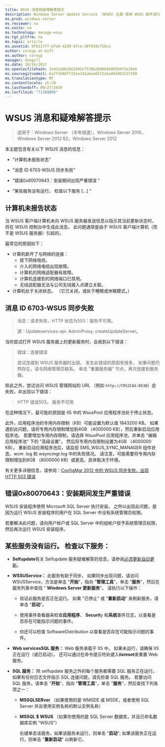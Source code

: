 ```yaml
---
title: WSUS 消息和疑难解答提示
description: Windows Server Update Service （WSUS）主题-使用 WSUS 邮件进行故障排除
ms.prod: windows-server
ms.reviewer: na
ms.suite: na
ms.technology: manage-wsus
ms.tgt_pltfrm: na
ms.topic: article
ms.assetid: 9f6317f7-bfe0-42d9-87ce-d8f038c728ca
author: coreyp-at-msft
ms.author: coreyp
manager: dongill
ms.date: 10/16/2017
ms.openlocfilehash: 1e432a962662995cf570b28d0b9496594f3e10e6
ms.sourcegitcommit: 6aff3d88ff22ea141a6ea6572a5ad8dd6321f199
ms.translationtype: MT
ms.contentlocale: zh-CN
ms.lasthandoff: 09/27/2019
ms.locfileid: "71369856"
---
```

# <a name="wsus-messages-and-troubleshooting-tips"></a>WSUS 消息和疑难解答提示

>适用于：Windows Server （半年频道），Windows Server 2016，Windows Server 2012 R2，Windows Server 2012

本主题包含有关以下 WSUS 消息的信息：

-   "计算机未报告状态"

-   "消息 ID 6703-WSUS 同步失败"

-   "错误0x80070643：安装期间出现严重错误 "

-   "某些服务没有运行。 检查以下服务 [...] "

## <a name="computer-has-not-reported-status"></a>计算机未报告状态
当 WSUS 客户端计算机未向 WSUS 服务器发送信息以指示其当前更新状态时，将在 WSUS 控制台中生成此消息。 此问题通常是由于 WSUS 客户端计算机（而不是 WSUS 服务器）引起的。

最常见的原因如下：

-   计算机断开了与网络的连接：
    -   拔下网络电缆。
    -   介入的网络电缆出现故障。
    -   计算机的网络适配器有故障。
    -   计算机连接到的网络端口已禁用。
    -   无线适配器无法与公司无线接入点建立关联。
-   计算机处于关闭状态。 （它已关闭，或处于睡眠或休眠模式。）

## <a name="message-id-6703---wsus-synchronization-failed"></a>消息 ID 6703-WSUS 同步失败
> 消息：请求失败，HTTP 状态为503：服务不可用。
> 
> 源：Updateservices-api. AdminProxy. createUpdateServer。

当你尝试打开 WSUS 服务器上的更新服务时，会收到以下错误：

> 错误：连接错误
> 
> 尝试连接到 WSUS 服务器时出错。 发生此错误的原因有很多。 如果问题仍然存在，请与网络管理员联系。 单击 "重置服务器" 节点，再次连接到服务器。

除此之外，尝试访问 WSUS 管理网站的 URL （例如 `http://CM12CAS:8530`）会失败，并出现以下错误：

> HTTP 错误503。 服务不可用

在这种情况下，最可能的原因是 IIS 中的 WsusPool 应用程序池处于停止状态。

此外，应用程序池的专用内存限制（KB）可能设置为默认值 1843200 KB。 如果遇到此问题，请将专用内存限制增加到4GB （4000000 KB），然后重新启动应用程序池。 若要增加专用内存限制，请选择 WsusPool 应用程序池，并单击 "编辑应用程序池" 下的 "高级设置"。 然后将专用内存限制设置为4GB （4000000 KB）。 重新启动应用程序池后，请监视 SMS_WSUS_SYNC_MANAGER 组件状态、wcm .log 和 wsyncmgr.log 中的失败情况。 请注意，可能需要将专用内存限制增加到8GB （8000000 KB）或更高，具体取决于环境。

有关更多详细信息，请参阅：[ConfigMgr 2012 中的 WSUS 同步失败，出现 HTTP 503 错误](http://blogs.technet.com/b/sus/archive/2015/03/23/configmgr-2012-support-tip-wsus-sync-fails-with-http-503-errors.aspx)

## <a name="error-0x80070643-fatal-error-during-installation"></a>错误0x80070643：安装期间发生严重错误
WSUS 安装程序使用 Microsoft SQL Server 执行安装。 之所以出现此问题，是因为运行 WSUS 安装程序的用户在 SQL Server 中没有系统管理员权限。

若要解决此问题，请向用户帐户或 SQL Server 中的组帐户授予系统管理员权限，然后再次运行 WSUS 安装程序。

## <a name="some-services-are-not-running-check-the-following-services"></a>某些服务没有运行。 检查以下服务：

- **Selfupdate**有关 Selfupdate 服务疑难解答的信息，请参阅[必须更新自动更新](https://technet.microsoft.com/library/cc708554(v=ws.10).aspx)。

- **WSSUService：** 此服务有助于同步。 如果同步出现问题，请访问 WSUSService，方法是单击 "**开始**"，指向 "**管理工具**"，单击 "**服务**"，然后在服务列表中查找 " **Windows Server 更新服务**"。 请执行以下操作：
    
    -   验证此服务是否正在运行。 如果 "已停止" 或 "**重新启动**" 来刷新服务，请单击 "**启动**"。
    
    -   使用事件查看器来检查**应用程序**、 **Securit**y 和**系统**事件日志，以查看是否存在可能指示问题的事件。
    
    -   你还可以检查 SoftwareDistribution 以查看是否存在可能指示问题的事件。

- **Web servicesSQL 服务：** Web 服务承载于 IIS 中。 如果未运行，请确保 IIS 正在运行（或已启动）。 还可以通过在命令提示符处键入**iisreset**来重置 Web 服务。

- **SQL 服务：** 除 selfupdate 服务之外的每个服务都需要 SQL 服务正在运行。 如果有任何日志文件指示 SQL 连接问题，请先检查 SQL 服务。 若要访问 SQL 服务，请单击 "**开始**"，指向 "**管理工具**"，单击 "**服务**"，然后查找下列各项之一：
    
  - **MSSQLSERver** （如果使用的是 WMSDE 或 MSDE，或者使用 SQL Server 并且使用实例名称的默认实例名称）
    
  - **MSSQL $ WSUS** （如果你使用的是 SQL Server 数据库，并且已命名数据库实例 "WSUS"）
    
    右键单击该服务，如果该服务未运行，则单击 "**启动**"; 如果该服务正在运行，则单击 "**重新启动**" 以刷新它。
